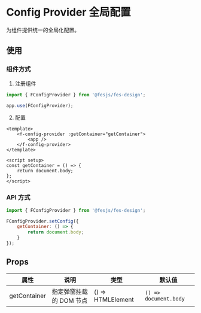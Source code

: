 # Config Provider 全局配置

为组件提供统一的全局化配置。

## 使用

### 组件方式

1. 注册组件

```js
import { FConfigProvider } from '@fesjs/fes-design';

app.use(FConfigProvider);
```

2. 配置

```vue
<template>
    <f-config-provider :getContainer="getContainer">
        <app />
    </f-config-provider>
</template>

<script setup>
const getContainer = () => {
    return document.body;
};
</script>
```

### API 方式

```js
import { FConfigProvider } from '@fesjs/fes-design';

FConfigProvider.setConfig({
    getContainer: () => {
        return document.body;
    }
});
```

## Props

| 属性         | 说明                    | 类型              | 默认值                |
| ------------ | ----------------------- | ----------------- | --------------------- |
| getContainer | 指定弹窗挂载的 DOM 节点 | () => HTMLElement | `() => document.body` |
